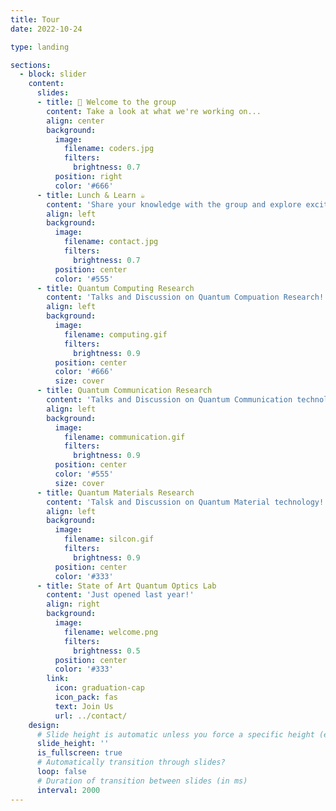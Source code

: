 ```yaml
---
title: Tour
date: 2022-10-24

type: landing

sections:
  - block: slider
    content:
      slides:
      - title: 👋 Welcome to the group
        content: Take a look at what we're working on...
        align: center
        background:
          image:
            filename: coders.jpg
            filters:
              brightness: 0.7
          position: right
          color: '#666'
      - title: Lunch & Learn ☕️
        content: 'Share your knowledge with the group and explore exciting new topics together!'
        align: left
        background:
          image:
            filename: contact.jpg
            filters:
              brightness: 0.7
          position: center
          color: '#555'
      - title: Quantum Computing Research
        content: 'Talks and Discussion on Quantum Compuation Research!'
        align: left
        background:
          image:
            filename: computing.gif
            filters:
              brightness: 0.9
          position: center
          color: '#666'
          size: cover
      - title: Quantum Communication Research
        content: 'Talks and Discussion on Quantum Communication technology!'
        align: left
        background:
          image:
            filename: communication.gif
            filters:
              brightness: 0.9
          position: center
          color: '#555'
          size: cover
      - title: Quantum Materials Research
        content: 'Talsk and Discussion on Quantum Material technology!'
        align: left
        background:
          image:
            filename: silcon.gif
            filters:
              brightness: 0.9
          position: center
          color: '#333'
      - title: State of Art Quantum Optics Lab
        content: 'Just opened last year!'
        align: right
        background:
          image:
            filename: welcome.png
            filters:
              brightness: 0.5
          position: center
          color: '#333'
        link:
          icon: graduation-cap
          icon_pack: fas
          text: Join Us
          url: ../contact/
    design:
      # Slide height is automatic unless you force a specific height (e.g. '400px')
      slide_height: ''
      is_fullscreen: true
      # Automatically transition through slides?
      loop: false
      # Duration of transition between slides (in ms)
      interval: 2000
---
```

